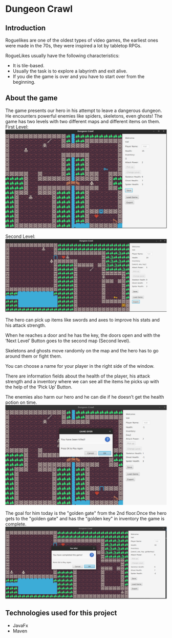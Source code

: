 # Dungeon Crawl 

## Introduction
Roguelikes are one of the oldest types of video games, the earliest ones were made in the 70s, they were inspired a lot by tabletop RPGs.

RogueLikes usually have the following characteristics:

- It is tile-based.
- Usually the task is to explore a labyrinth and exit alive.
- If you die the game is over and you have to start over from the beginning.

## About the game

The game presents our hero in his attempt to leave a dangerous dungeon.
He encounters powerful enemies like spiders, skeletons, even ghosts!
The game has two levels with two different maps and different items on them.
First Level:
![implementaion](src/main/resources/Screenshots/firstlevel.png)

Second Level:
![implementaion](src/main/resources/Screenshots/secondlevel.png)


The hero can pick up items like swords and axes to improve his stats and his attack strength.

When he reaches a door and he has the key, the doors open and with the ‘Next Level’ Button goes to the second map (Second level).

Skeletons and ghosts move randomly on the map and the hero has to go around them or fight them.

You can choose a name for your player in the right side of the window.

There are information fields about the health of the player, his attack strength and a inventory where we can see all the items he picks up with the help of the ‘Pick Up’ Button.

The enemies also harm our hero and he can die if he doesn’t get the health potion
on time.
![implementaion](src/main/resources/Screenshots/GameOver.png)

The goal for him today is the "golden gate" from the 2nd floor.Once the hero gets to the "golden gate" and has the "golden key" in inventory the game is complete.
![implementaion](src/main/resources/Screenshots/GameComplete.png)

## Technologies used for this project

- JavaFx
- Maven
